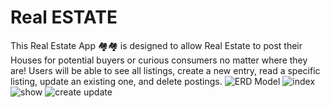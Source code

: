 # Real ESTATE
This Real Estate App 🏘️🏘️ is designed to allow Real Estate to post their Houses for potential buyers or curious consumers no matter where they are! Users will be able to see all listings, create a new entry, read a specific listing, update an existing one, and delete postings.
![ERD Model](https://github.com/mustafacev/mustafacev/assets/122946494/ad529628-00ba-4f28-b1b5-d40966c131ac)
![index](https://github.com/mustafacev/mustafacev/assets/122946494/6d61953e-e562-4ba2-beb4-617e8c69137e)
![show](https://github.com/mustafacev/mustafacev/assets/122946494/160597d1-0ae4-4eb0-a464-4e31a239af0a)
![create update](https://github.com/mustafacev/mustafacev/assets/122946494/74a45a6e-3c84-48f7-8fb9-4e17033cb6e9)